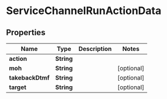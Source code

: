

# ServiceChannelRunActionData


## Properties

| Name | Type | Description | Notes |
|------------ | ------------- | ------------- | -------------|
|**action** | **String** |  |  |
|**moh** | **String** |  |  [optional] |
|**takebackDtmf** | **String** |  |  [optional] |
|**target** | **String** |  |  [optional] |



